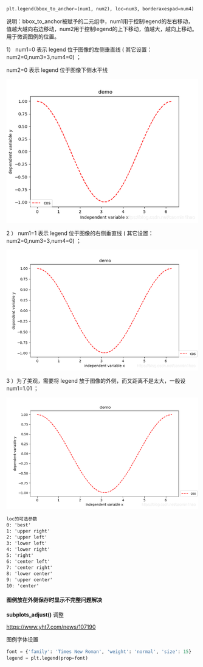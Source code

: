 ```python
plt.legend(bbox_to_anchor=(num1, num2), loc=num3, borderaxespad=num4)
```

说明：bbox_to_anchor被赋予的二元组中，num1用于控制legend的左右移动，值越大越向右边移动，num2用于控制legend的上下移动，值越大，越向上移动。用于微调图例的位置。

 1） num1=0 表示 legend 位于图像的左侧垂直线 ( 其它设置： num2=0,num3=3,num4=0) ； 

  num2=0 表示 legend 位于图像下侧水平线 

 ![img](../../../../assets/20200912103710735.png) 

 2 ） num1=1 表示 legend 位于图像的右侧垂直线 ( 其它设置： num2=0,num3=3,num4=0) ； 

 ![img](../../../../assets/20200912103710800.png) 

 3 ）为了美观，需要将 legend 放于图像的外侧，而又距离不是太大，一般设 num1=1.01 ； 

 ![img](../../../../assets/20200912103710771.png) 

```
loc的可选参数
0: 'best'
1: 'upper right'
2: 'upper left'
3: 'lower left'    
4: 'lower right'
5: 'right'
6: 'center left'   
7: 'center right'
8: 'lower center'
9: 'upper center'
10: 'center'
```



#### 图例放在外侧保存时显示不完整问题解决

 **subplots_adjust()** 调整

https://www.yht7.com/news/107190



图例字体设置

```python
font = {'family': 'Times New Roman', 'weight': 'normal', 'size': 15}
legend = plt.legend(prop=font)
```

